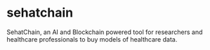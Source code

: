 # sehatchain
SehatChain, an AI and Blockchain powered tool for researchers and healthcare professionals to buy models of healthcare data.
